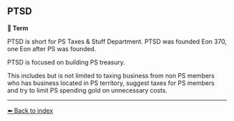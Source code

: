 ## PTSD

**📑 Term**

PTSD is short for PS Taxes & Stuff Department. PTSD was founded Eon 370, one Eon after PS was founded.

PTSD is focused on building PS treasury. 

This includes but is not limited to taxing business from non PS members who has business located in PS territory, suggest taxes for PS members and try to limit PS spending gold on unnecessary costs.


----------
[⬅️ Back to index](../r/#e4f0_s)